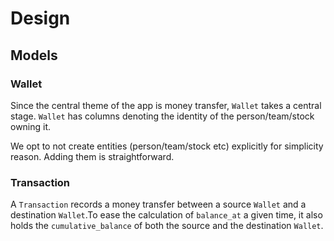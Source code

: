 # Design

## Models

### Wallet

Since the central theme of the app is money transfer, `Wallet` takes a central stage.
`Wallet` has columns denoting the identity of the person/team/stock owning it.

We opt to not create entities (person/team/stock etc) explicitly for simplicity reason.
Adding them is straightforward.

### Transaction

A `Transaction` records a money transfer between a source `Wallet` and a destination
`Wallet`.To ease the calculation of `balance_at` a given time, it also holds the
`cumulative_balance` of both the source and the destination `Wallet`.
